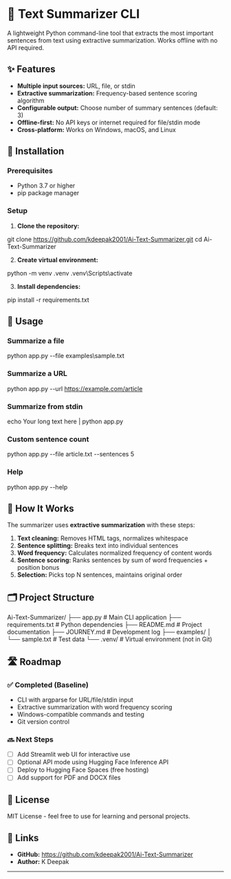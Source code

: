 # 📝 Text Summarizer CLI

A lightweight Python command-line tool that extracts the most important sentences from text using extractive summarization. Works offline with no API required.

## ✨ Features

- **Multiple input sources:** URL, file, or stdin
- **Extractive summarization:** Frequency-based sentence scoring algorithm
- **Configurable output:** Choose number of summary sentences (default: 3)
- **Offline-first:** No API keys or internet required for file/stdin mode
- **Cross-platform:** Works on Windows, macOS, and Linux

## 🚀 Installation

### Prerequisites

- Python 3.7 or higher
- pip package manager

### Setup

1. **Clone the repository:**

git clone https://github.com/kdeepak2001/Ai-Text-Summarizer.git
cd Ai-Text-Summarizer


2. **Create virtual environment:**

python -m venv .venv
.venv\Scripts\activate

3. **Install dependencies:**

pip install -r requirements.txt


## 📖 Usage

### Summarize a file

python app.py --file examples\sample.txt

### Summarize a URL

python app.py --url https://example.com/article


### Summarize from stdin

echo Your long text here | python app.py

### Custom sentence count

python app.py --file article.txt --sentences 5

### Help

python app.py --help


## 🔧 How It Works

The summarizer uses **extractive summarization** with these steps:

1. **Text cleaning:** Removes HTML tags, normalizes whitespace
2. **Sentence splitting:** Breaks text into individual sentences
3. **Word frequency:** Calculates normalized frequency of content words
4. **Sentence scoring:** Ranks sentences by sum of word frequencies + position bonus
5. **Selection:** Picks top N sentences, maintains original order

## 🗂️ Project Structure

Ai-Text-Summarizer/
├── app.py # Main CLI application
├── requirements.txt # Python dependencies
├── README.md # Project documentation
├── JOURNEY.md # Development log
├── examples/
│ └── sample.txt # Test data
└── .venv/ # Virtual environment (not in Git)


## 🛣️ Roadmap

### ✅ Completed (Baseline)
- CLI with argparse for URL/file/stdin input
- Extractive summarization with word frequency scoring
- Windows-compatible commands and testing
- Git version control

### 🔜 Next Steps
- [ ] Add Streamlit web UI for interactive use
- [ ] Optional API mode using Hugging Face Inference API
- [ ] Deploy to Hugging Face Spaces (free hosting)
- [ ] Add support for PDF and DOCX files

## 📄 License

MIT License - feel free to use for learning and personal projects.

## 🔗 Links

- **GitHub:** https://github.com/kdeepak2001/Ai-Text-Summarizer
- **Author:** K Deepak

---

